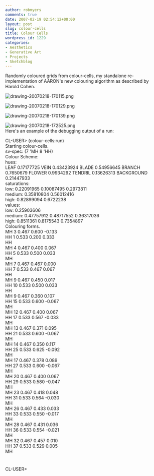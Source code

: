 ```yaml
---
author: robmyers
comments: true
date: 2007-02-19 02:54:12+00:00
layout: post
slug: colour-cells
title: Colour Cells
wordpress_id: 1229
categories:
- Aesthetics
- Generative Art
- Projects
- Sketchblog
---
```


Randomly coloured grids from colour-cells, my standalone re-implementation of AARON's new colouring algorithm as described by Harold Cohen.  
  
![drawing-20070218-170115.png](/wp-content/uploads/2007/02/drawing-20070218-170115.png)  
  
![drawing-20070218-170129.png](/wp-content/uploads/2007/02/drawing-20070218-170129.png)  
  
![drawing-20070218-170139.png](/wp-content/uploads/2007/02/drawing-20070218-170139.png)  
  
![drawing-20070218-172525.png](/wp-content/uploads/2007/02/drawing-20070218-172525.png)  
Here's an example of the debugging output of a run:  
  
CL-USER> (colour-cells:run)  
Starting colour-cells.  
sv-spec: (7 'MH 8 'HH)  
Colour Scheme:  
hues:  
LEAF 0.17177725 VEIN 0.43423924 BLADE 0.54956645 BRANCH 0.7650679 FLOWER 0.9934292 TENDRIL 0.13626313 BACKGROUND 0.21447933  
saturations:  
low: 0.22091965 0.10087495 0.2973811  
medium: 0.35810804 0.56012416  
high: 0.82899094 0.6722238  
values:  
low: 0.25903606  
medium: 0.47757912 0.48717552 0.36317036  
high: 0.8511361 0.8175543 0.7354897  
Colouring forms.  
MH 3 0.467 0.600 -0.133  
HH 1 0.533 0.200 0.333  
HH  
MH 4 0.467 0.400 0.067  
HH 5 0.533 0.500 0.033  
MH  
MH 7 0.467 0.467 0.000  
HH 7 0.533 0.467 0.067  
HH  
MH 9 0.467 0.450 0.017  
HH 10 0.533 0.500 0.033  
HH  
MH 9 0.467 0.360 0.107  
HH 15 0.533 0.600 -0.067  
MH  
MH 12 0.467 0.400 0.067  
HH 17 0.533 0.567 -0.033  
MH  
MH 13 0.467 0.371 0.095  
HH 21 0.533 0.600 -0.067  
MH  
MH 14 0.467 0.350 0.117  
HH 25 0.533 0.625 -0.092  
MH  
MH 17 0.467 0.378 0.089  
HH 27 0.533 0.600 -0.067  
MH  
MH 20 0.467 0.400 0.067  
HH 29 0.533 0.580 -0.047  
MH  
MH 23 0.467 0.418 0.048  
HH 31 0.533 0.564 -0.030  
MH  
MH 26 0.467 0.433 0.033  
HH 33 0.533 0.550 -0.017  
MH  
MH 28 0.467 0.431 0.036  
HH 36 0.533 0.554 -0.021  
MH  
MH 32 0.467 0.457 0.010  
HH 37 0.533 0.529 0.005  
MH  
#  
CL-USER>  



